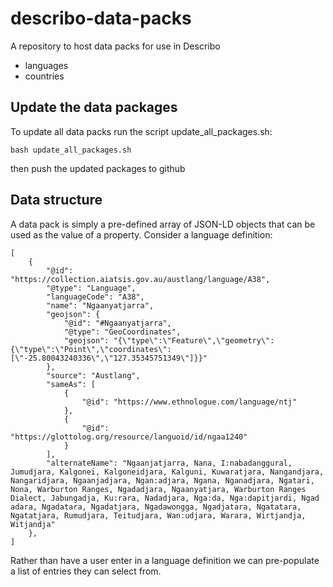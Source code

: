 # describo-data-packs

A repository to host data packs for use in Describo

- languages
- countries

## Update the data packages 

To update all data packs run the script update_all_packages.sh:

```
bash update_all_packages.sh
```

then push the updated packages to github

## Data structure

A data pack is simply a pre-defined array of JSON-LD objects that can be used as the value of a property. Consider a language definition:

```
[
    {
        "@id": "https://collection.aiatsis.gov.au/austlang/language/A38",
        "@type": "Language",
        "languageCode": "A38",
        "name": "Ngaanyatjarra",
        "geojson": {
            "@id": "#Ngaanyatjarra",
            "@type": "GeoCoordinates",
            "geojson": "{\"type\":\"Feature\",\"geometry\":{\"type\":\"Point\",\"coordinates\":[\"-25.80043240336\",\"127.35345751349\"]}}"
        },
        "source": "Austlang",
        "sameAs": [
            {
                "@id": "https://www.ethnologue.com/language/ntj"
            },
            {
                "@id": "https://glottolog.org/resource/languoid/id/ngaa1240"
            }
        ],
        "alternateName": "Ngaanjatjarra, Nana, I:nabadanggural, Jumudjara, Kalgonei, Kalgoneidjara, Kalguni, Kuwaratjara, Nangandjara, Nangaridjara, Ngaanjadjara, Ngan:adjara, Ngana, Nganadjara, Ngatari, Nona, Warburton Ranges, Ngadadjara, Ngaanyatjara, Warburton Ranges Dialect, Jabungadja, Ku:rara, Nadadjara, Nga:da, Nga:dapitjardi, Ngad adara, Ngadatara, Ngadatjara, Ngadawongga, Ngadjatara, Ngatatara, Ngatatjara, Rumudjara, Teitudjara, Wan:udjara, Warara, Wirtjandja, Witjandja"
    },
]
```

Rather than have a user enter in a language definition we can pre-populate a list of entries they can select from. 

